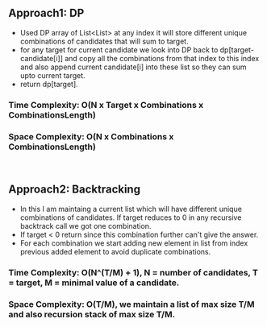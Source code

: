 ## Approach1: DP
* Used DP array of List<List<Integer>> at any index it will store different unique combinations of candidates that will sum to target.
* for any target for current candidate we look into DP back to dp[target-candidate[i]] and copy all the combinations from that index to this index and also append current candidate[i] into these list so they can sum upto current target.
* return dp[target].
​
### Time Complexity: O(N x Target x Combinations x CombinationsLength)
### Space Complexity: O(N x Combinations x CombinationsLength)
​
## Approach2: Backtracking
* In this I am maintaing a current list which will have different unique combinations of candidates. If target reduces to 0 in any recursive backtrack call we got one combination.
* If target < 0 return since this combination further can't give the answer.
* For each combination we start adding new element in list from index previous added element to avoid duplicate combinations.
​
### Time Complexity: O(N^(T/M) + 1), N = number of candidates, T = target, M = minimal value of a candidate.
### Space Complexity: O(T/M), we maintain a list of max size T/M and also recursion stack of max size T/M.